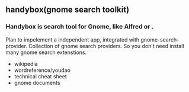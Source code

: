 ## handybox(gnome search toolkit)

### Handybox is search tool for Gnome, like Alfred or .
Plan to impelement a independent app, integrated with gnome-search-provider.
Collection of gnome search providers. So you don't need install many gnome search extenstions.  
  - wikipedia
  - wordreference/youdao
  - technical cheat sheet
  - gnome documents
